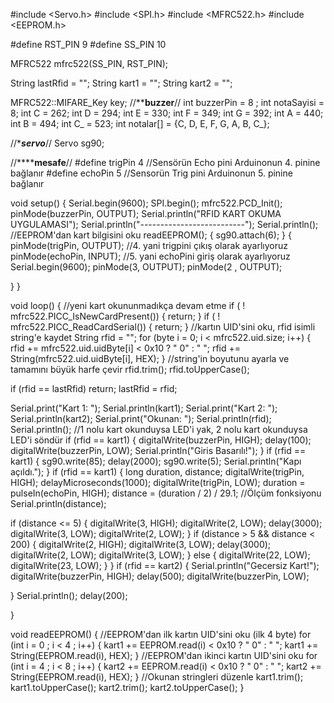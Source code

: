 #include <Servo.h>
#include <SPI.h>
#include <MFRC522.h>
#include <EEPROM.h>

#define RST_PIN 9
#define SS_PIN 10

MFRC522 mfrc522(SS_PIN, RST_PIN);

String lastRfid = "";
String kart1 = "";
String kart2 = "";

MFRC522::MIFARE_Key key;
//********************************buzzer******************************//
int buzzerPin = 8 ;
int notaSayisi = 8;
int C = 262;
int D = 294;
int E = 330;
int F = 349;
int G = 392;
int A = 440;
int B = 494;
int C_ = 523;
int notalar[] = {C, D, E, F, G, A, B, C_};

//********************************servo*******************************//
Servo sg90;

//********************************mesafe****************************//
#define trigPin 4   //Sensörün Echo pini Arduinonun 4. pinine bağlanır
#define echoPin 5   //Sensorün Trig pini Arduinonun 5. pinine bağlanır


void setup()
{
  Serial.begin(9600);
  SPI.begin();
  mfrc522.PCD_Init();
  pinMode(buzzerPin, OUTPUT);
  Serial.println("RFID KART OKUMA UYGULAMASI");
  Serial.println("--------------------------");
  Serial.println();
  //EEPROM'dan kart bilgisini oku
  readEEPROM();
{
  sg90.attach(6);
}
{
  pinMode(trigPin, OUTPUT); //4. yani trigpini çıkış olarak ayarlıyoruz
  pinMode(echoPin, INPUT); //5. yani echoPini giriş olarak ayarlıyoruz
  Serial.begin(9600);
  pinMode(3, OUTPUT);
  pinMode(2 , OUTPUT);

}
}

void loop()
{
  //yeni kart okununmadıkça devam etme
  if ( ! mfrc522.PICC_IsNewCardPresent())
  {
    return;
  }
  if ( ! mfrc522.PICC_ReadCardSerial())
  {
    return;
  }
  //kartın UID'sini oku, rfid isimli string'e kaydet
  String rfid = "";
  for (byte i = 0; i < mfrc522.uid.size; i++)
  {
    rfid += mfrc522.uid.uidByte[i] < 0x10 ? " 0" : " ";
    rfid += String(mfrc522.uid.uidByte[i], HEX);
  }
  //string'in boyutunu ayarla ve tamamını büyük harfe çevir
  rfid.trim();
  rfid.toUpperCase();
  
  if (rfid == lastRfid)
    return;
  lastRfid = rfid;

  Serial.print("Kart 1: ");
  Serial.println(kart1);
  Serial.print("Kart 2: ");
  Serial.println(kart2);
  Serial.print("Okunan: ");
  Serial.println(rfid);
  Serial.println();
  //1 nolu kart okunduysa LED'i yak, 2 nolu kart okunduysa LED'i söndür
  if (rfid == kart1)
  {
    digitalWrite(buzzerPin, HIGH);
    delay(100);
    digitalWrite(buzzerPin, LOW);
    Serial.println("Giris Basarılı!");
  }
  if (rfid == kart1)
  {
    sg90.write(85);
    delay(2000);
    sg90.write(5);
    Serial.println("Kapı açıldı.");
  }
   if (rfid == kart1)
  {
    long duration, distance;
  digitalWrite(trigPin, HIGH);
  delayMicroseconds(1000);
  digitalWrite(trigPin, LOW);
  duration = pulseIn(echoPin, HIGH);
  distance = (duration / 2) / 29.1; //Ölçüm fonksiyonu
  Serial.println(distance);

  if (distance <= 5)
  {
    digitalWrite(3, HIGH);
    digitalWrite(2, LOW);
    delay(3000);
    digitalWrite(3, LOW);
    digitalWrite(2, LOW);
  }
  if (distance > 5 && distance < 200)
  {
    digitalWrite(2, HIGH);
    digitalWrite(3, LOW);
    delay(3000);
    digitalWrite(2, LOW);
    digitalWrite(3, LOW);
  }
  else
  {
    digitalWrite(22, LOW);
    digitalWrite(23, LOW);
  }
  }
  if (rfid == kart2)
  {
    Serial.println("Gecersiz Kart!");
    digitalWrite(buzzerPin, HIGH);
    delay(500);
    digitalWrite(buzzerPin, LOW);
    
  }
  Serial.println();
  delay(200);

}

void readEEPROM()
{
  //EEPROM'dan ilk kartın UID'sini oku (ilk 4 byte)
  for (int i = 0 ; i < 4 ; i++)
  {
    kart1 += EEPROM.read(i) < 0x10 ? " 0" : " ";
    kart1 += String(EEPROM.read(i), HEX);
  }
  //EEPROM'dan ikinci kartın UID'sini oku
  for (int i = 4 ; i < 8 ; i++)
  {
    kart2 += EEPROM.read(i) < 0x10 ? " 0" : " ";
    kart2 += String(EEPROM.read(i), HEX);
  }
  //Okunan stringleri düzenle
  kart1.trim();
  kart1.toUpperCase();
  kart2.trim();
  kart2.toUpperCase();
}
